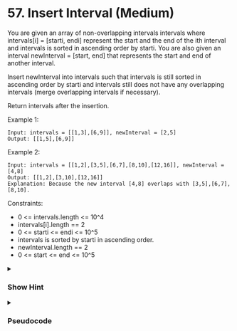 # 57. Insert Interval (Medium)

You are given an array of non-overlapping intervals intervals where intervals[i] = [starti, endi] represent the start and the end of the ith interval and intervals is sorted in ascending order by starti. You are also given an interval newInterval = [start, end] that represents the start and end of another interval.

Insert newInterval into intervals such that intervals is still sorted in ascending order by starti and intervals still does not have any overlapping intervals (merge overlapping intervals if necessary).

Return intervals after the insertion.

Example 1:
```
Input: intervals = [[1,3],[6,9]], newInterval = [2,5]
Output: [[1,5],[6,9]]
```
Example 2:
```
Input: intervals = [[1,2],[3,5],[6,7],[8,10],[12,16]], newInterval = [4,8]
Output: [[1,2],[3,10],[12,16]]
Explanation: Because the new interval [4,8] overlaps with [3,5],[6,7],[8,10].
```
Constraints:

- 0 <= intervals.length <= 10^4
- intervals[i].length == 2
- 0 <= starti <= endi <= 10^5
- intervals is sorted by starti in ascending order.
- newInterval.length == 2
- 0 <= start <= end <= 10^5

<details>
  <summary><h3>Show Hint</h3></summary>
  <p>Arrays Intervals are sorted, so just check the inserting interval is overlapped by checking starting and ending point of it else return the new interval with the reamining non overlapping intervals.</p>
</details>

<details>
  <summary><h3>Pseudocode</h3></summary>
  <pre>
    result -> array()
    for i -> 1 to lengthOf(intervals)
      if newInterval equals null or intervals[i][1] < newInterval[0] result.add(intervals[i]
      else if intervals[i][0] > newInterval[1] 
        result.add(newInterval)
        result.add(intervals[i])
        newInterval = null
      else 
        newInterval[0] = minimum(intervals[i][0], newInterval[0])
        newInterval[1] = maximum(intervals[i][1], newInterval[1])

    if newInterval notEqualTo null then result.add(newInterval)
    return result
  </pre>
</details>
